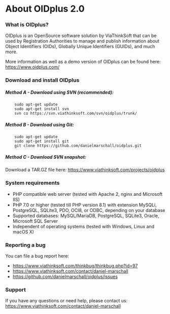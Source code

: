 # About OIDplus 2.0

### What is OIDplus?
OIDplus is an OpenSource software solution by ViaThinkSoft that can be used by
Registration Authorities to manage and publish information about
Object Identifiers (OIDs), Globally Unique Identifiers (GUIDs), and much more.

More information as well as a demo version of OIDplus can be found here:
https://www.oidplus.com/

### Download and install OIDplus

##### Method A - Download using SVN (recommended):
        sudo apt-get update
        sudo apt-get install svn
        svn co https://svn.viathinksoft.com/svn/oidplus/trunk/

##### Method B - Download using Git:
        sudo apt-get update
        sudo apt-get install git
        git clone https://github.com/danielmarschall/oidplus.git

##### Method C - Download SVN snapshot:
Download a TAR.GZ file here:
        https://www.viathinksoft.com/projects/oidplus

### System requirements
- PHP compatible web server (tested with Apache 2, nginx and Microsoft IIS)
- PHP 7.0 or higher (tested till PHP version 8.1)
        with extension MySQLi, PostgreSQL, SQLite3, PDO, OCI8, or ODBC, depending on your database
- Supported databases:
        MySQL/MariaDB,
        PostgreSQL,
        SQLite3,
	Oracle,
        Microsoft SQL Server
- Independent of operating systems (tested with Windows, Linux and macOS X)

### Reporting a bug
You can file a bug report here:
- https://www.viathinksoft.com/thinkbug/thinkbug.php?id=97
- https://www.viathinksoft.com/contact/daniel-marschall
- https://github.com/danielmarschall/oidplus/issues

### Support
If you have any questions or need help, please contact us:
https://www.viathinksoft.com/contact/daniel-marschall

